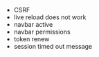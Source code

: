 * CSRF
* live reload does not work
* navbar active
* navbar permissions
* token renew
* session timed out message
